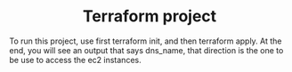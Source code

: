 <h1 align="center"> Terraform project </h1>
<p>
  To run this project, use first terraform init, and then terraform apply.
  At the end, you will see an output that says dns_name, that direction is the one to be use to access the ec2 instances.
</p>